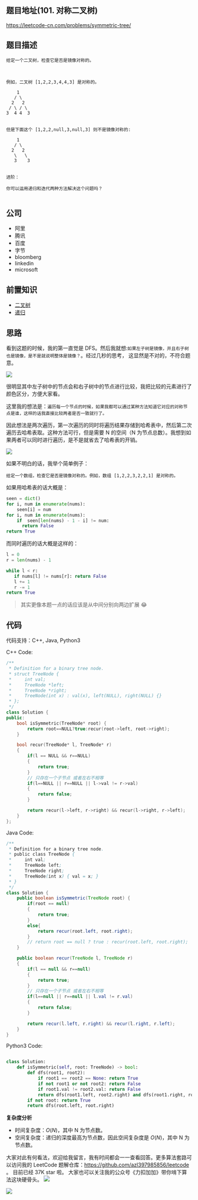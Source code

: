 ## 题目地址(101. 对称二叉树)

https://leetcode-cn.com/problems/symmetric-tree/

## 题目描述

```
给定一个二叉树，检查它是否是镜像对称的。

 

例如，二叉树 [1,2,2,3,4,4,3] 是对称的。

    1
   / \
  2   2
 / \ / \
3  4 4  3
 

但是下面这个 [1,2,2,null,3,null,3] 则不是镜像对称的:

    1
   / \
  2   2
   \   \
   3    3
 

进阶：

你可以运用递归和迭代两种方法解决这个问题吗？


```

## 公司

- 阿里
- 腾讯
- 百度
- 字节
- bloomberg
- linkedin
- microsoft

## 前置知识

- [二叉树](https://github.com/azl397985856/leetcode/blob/master/thinkings/basic-data-structure.md)
- [递归](https://github.com/azl397985856/leetcode/blob/master/thinkings/dynamic-programming.md)

## 思路

看到这题的时候，我的第一直觉是 DFS。然后我就想:`如果左子树是镜像，并且右子树也是镜像，是不是就说明整体是镜像？`。经过几秒的思考， 这显然是不对的，不符合题意。

![](https://tva1.sinaimg.cn/large/007S8ZIlly1ghlu96e83wj31200iugme.jpg)

很明显其中左子树中的节点会和右子树中的节点进行比较，我把比较的元素进行了颜色区分，方便大家看。

这里我的想法是：`遍历每一个节点的时候，如果我都可以通过某种方法知道它对应的对称节点是谁，这样的话我直接比较两者是否一致就行了。`

因此想法是两次遍历，第一次遍历的同时将遍历结果存储到哈希表中，然后第二次遍历去哈希表取。这种方法可行，但是需要 N 的空间（N 为节点总数）。我想到如果两者可以同时进行遍历，是不是就省去了哈希表的开销。

![](https://tva1.sinaimg.cn/large/007S8ZIlly1ghlu9a7sy7j31a30u0408.jpg)

如果不明白的话，我举个简单例子：

```
给定一个数组，检查它是否是镜像对称的。例如，数组 [1,2,2,3,2,2,1] 是对称的。
```

如果用哈希表的话大概是：

```py
seen = dict()
for i, num in enumerate(nums):
    seen[i] = num
for i, num in enumerate(nums):
    if  seen[len(nums) - 1 - i] != num:
      return False
return True
```

而同时遍历的话大概是这样的：

```py
l = 0
r = len(nums) - 1

while l < r:
   if nums[l] != nums[r]: return False
   l += 1
   r -= 1
return True

```

> 其实更像本题一点的话应该是从中间分别向两边扩展 😂

## 代码

代码支持：C++, Java, Python3

C++ Code:

```c++
/**
 * Definition for a binary tree node.
 * struct TreeNode {
 *     int val;
 *     TreeNode *left;
 *     TreeNode *right;
 *     TreeNode(int x) : val(x), left(NULL), right(NULL) {}
 * };
 */
class Solution {
public:
    bool isSymmetric(TreeNode* root) {
        return root==NULL?true:recur(root->left, root->right);
    }

    bool recur(TreeNode* l, TreeNode* r)
    {
        if(l == NULL && r==NULL)
        {
            return true;
        }
        // 只存在一个子节点 或者左右不相等
        if(l==NULL || r==NULL || l->val != r->val)
        {
            return false;
        }

        return recur(l->left, r->right) && recur(l->right, r->left);
    }
};
```

Java Code:

```java
/**
 * Definition for a binary tree node.
 * public class TreeNode {
 *     int val;
 *     TreeNode left;
 *     TreeNode right;
 *     TreeNode(int x) { val = x; }
 * }
 */
class Solution {
    public boolean isSymmetric(TreeNode root) {
        if(root == null)
        {
            return true;
        }
        else{
            return recur(root.left, root.right);
        }
        // return root == null ? true : recur(root.left, root.right);
    }

    public boolean recur(TreeNode l, TreeNode r)
    {
        if(l == null && r==null)
        {
            return true;
        }
        // 只存在一个子节点 或者左右不相等
        if(l==null || r==null || l.val != r.val)
        {
            return false;
        }

        return recur(l.left, r.right) && recur(l.right, r.left);
    }
}
```

Python3 Code:

```py

class Solution:
    def isSymmetric(self, root: TreeNode) -> bool:
        def dfs(root1, root2):
            if root1 == root2 == None: return True
            if not root1 or not root2: return False
            if root1.val != root2.val: return False
            return dfs(root1.left, root2.right) and dfs(root1.right, root2.left)
        if not root: return True
        return dfs(root.left, root.right)
```

**复杂度分析**

- 时间复杂度：$O(N)$，其中 N 为节点数。
- 空间复杂度：递归的深度最高为节点数，因此空间复杂度是 $O(N)$，其中 N 为节点数。

大家对此有何看法，欢迎给我留言，我有时间都会一一查看回答。更多算法套路可以访问我的 LeetCode 题解仓库：https://github.com/azl397985856/leetcode 。 目前已经 37K star 啦。
大家也可以关注我的公众号《力扣加加》带你啃下算法这块硬骨头。
![](https://tva1.sinaimg.cn/large/007S8ZIlly1gfcuzagjalj30p00dwabs.jpg)

![](https://tva1.sinaimg.cn/large/007S8ZIlly1ghlu9b4p9ej30x20iwjtf.jpg)

